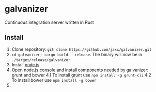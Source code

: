 # galvanizer
Continuous integration server written in Rust

## Install
1. Clone repository: ```git clone https://github.com/jaxx/galvanizer.git```
2. ```cd galvanizer; cargo build --release```. The binary will now be in ```./target/release/galvanizer```
3. Install [node.js](https://nodejs.org/)
4. Open node.js console and install components needed by galvanizer: grunt and bower
4.1 To install grunt use ```npm install -g grunt-cli```
4.2 To install bower use ```npm install -g bower```
5. 
